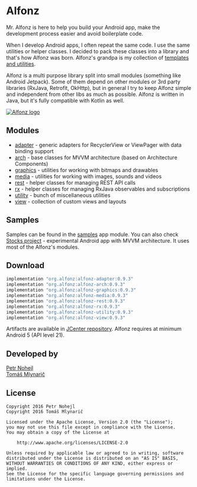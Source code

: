 Alfonz
======

Mr. Alfonz is here to help you build your Android app, make the development process easier and avoid boilerplate code.

When I develop Android apps, I often repeat the same code. I use the same utilities or helper classes. I decided to pack these classes into a library and that's how Alfonz was born. Alfonz's grandpa is my collection of [templates and utilities](https://github.com/petrnohejl/Android-Templates-And-Utilities).

Alfonz is a multi purpose library split into small modules (something like Android Jetpack). Some of them depend on other modules or 3rd party libraries (RxJava, Retrofit, OkHttp), but in general I try to keep Alfonz simple and independent from other libs as much as possible. Alfonz is written in Java, but it's fully compatible with Kotlin as well.

[![Alfonz logo](extras/graphics/alfonz.gif)](https://www.androidify.com/en/#/gallery/ab210bf216670c2d575502f78b920e97)


Modules
-------

* [adapter](https://github.com/petrnohejl/Alfonz/tree/master/alfonz-adapter) - generic adapters for RecyclerView or ViewPager with data binding support
* [arch](https://github.com/petrnohejl/Alfonz/tree/master/alfonz-arch) - base classes for MVVM architecture (based on Architecture Components)
* [graphics](https://github.com/petrnohejl/Alfonz/tree/master/alfonz-graphics) - utilities for working with bitmaps and drawables
* [media](https://github.com/petrnohejl/Alfonz/tree/master/alfonz-media) - utilities for working with images, sounds and videos
* [rest](https://github.com/petrnohejl/Alfonz/tree/master/alfonz-rest) - helper classes for managing REST API calls
* [rx](https://github.com/petrnohejl/Alfonz/tree/master/alfonz-rx) - helper classes for managing RxJava observables and subscriptions
* [utility](https://github.com/petrnohejl/Alfonz/tree/master/alfonz-utility) - bunch of miscellaneous utilities
* [view](https://github.com/petrnohejl/Alfonz/tree/master/alfonz-view) - collection of custom views and layouts


Samples
-------

Samples can be found in the [samples](https://github.com/petrnohejl/Alfonz/tree/master/samples) app module. You can also check [Stocks project](https://github.com/petrnohejl/Android-Stocks) - experimental Android app with MVVM architecture. It uses most of the Alfonz's modules.


Download
--------

```groovy
implementation "org.alfonz:alfonz-adapter:0.9.3"
implementation "org.alfonz:alfonz-arch:0.9.3"
implementation "org.alfonz:alfonz-graphics:0.9.3"
implementation "org.alfonz:alfonz-media:0.9.3"
implementation "org.alfonz:alfonz-rest:0.9.3"
implementation "org.alfonz:alfonz-rx:0.9.3"
implementation "org.alfonz:alfonz-utility:0.9.3"
implementation "org.alfonz:alfonz-view:0.9.3"
```

Artifacts are available in [JCenter repository](https://bintray.com/alfonz/maven). Alfonz requires at minimum Android 5 (API level 21).


Developed by
------------

[Petr Nohejl](http://petrnohejl.cz)  
[Tomáš Mlynarič](https://github.com/mlykotom)


License
-------

    Copyright 2016 Petr Nohejl
    Copyright 2016 Tomáš Mlynarič

    Licensed under the Apache License, Version 2.0 (the "License");
    you may not use this file except in compliance with the License.
    You may obtain a copy of the License at

        http://www.apache.org/licenses/LICENSE-2.0

    Unless required by applicable law or agreed to in writing, software
    distributed under the License is distributed on an "AS IS" BASIS,
    WITHOUT WARRANTIES OR CONDITIONS OF ANY KIND, either express or implied.
    See the License for the specific language governing permissions and
    limitations under the License.
